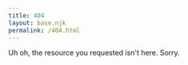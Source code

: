 ```yaml
---
title: 404
layout: base.njk
permalink: /404.html
---
```

Uh oh, the resource you requested isn't here. Sorry.
